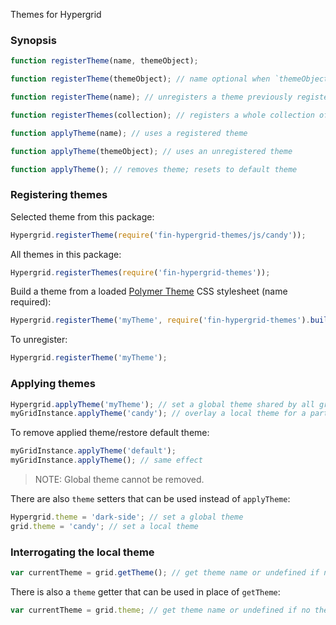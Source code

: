 Themes for Hypergrid

### Synopsis
```js
function registerTheme(name, themeObject);
```
```js
function registerTheme(themeObject); // name optional when `themeObject.themeName` defined
```
```js
function registerTheme(name); // unregisters a theme previously registered under name
```
```js
function registerThemes(collection); // registers a whole collection of themes at once
```
```js
function applyTheme(name); // uses a registered theme
```
```js
function applyTheme(themeObject); // uses an unregistered theme
```
```js
function applyTheme(); // removes theme; resets to default theme
```

### Registering themes

Selected theme from this package:
```js
Hypergrid.registerTheme(require('fin-hypergrid-themes/js/candy'));
```

All themes in this package:
```js
Hypergrid.registerThemes(require('fin-hypergrid-themes'));
```

Build a theme from a loaded [Polymer Theme](https://polymerthemes.com) CSS stylesheet (name required):
```js
Hypergrid.registerTheme('myTheme', require('fin-hypergrid-themes').buildTheme());
```

To unregister:
```js
Hypergrid.registerTheme('myTheme');
```

### Applying themes

```js
Hypergrid.applyTheme('myTheme'); // set a global theme shared by all grid instances
myGridInstance.applyTheme('candy'); // overlay a local theme for a particular grid instance
```

To remove applied theme/restore default theme:
```js
myGridInstance.applyTheme('default');
myGridInstance.applyTheme(); // same effect
```

> NOTE: Global theme cannot be removed.

There are also `theme` setters that can be used instead of `applyTheme`:
```js
Hypergrid.theme = 'dark-side'; // set a global theme
grid.theme = 'candy'; // set a local theme
```

### Interrogating the local theme

```js
var currentTheme = grid.getTheme(); // get theme name or undefined if no theme applied
```

There is also a `theme` getter that can be used in place of `getTheme`:
```js
var currentTheme = grid.theme; // get theme name or undefined if no theme applied
```
